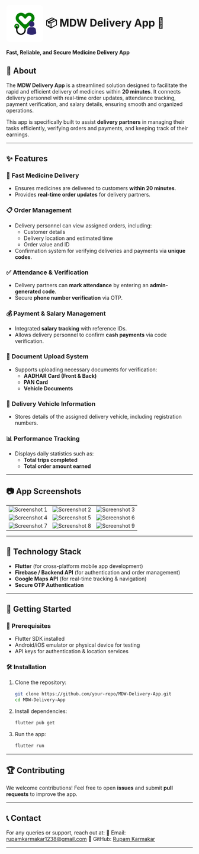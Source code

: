 # <img src="https://github.com/hackeR200364/mdw_delivery_app/blob/main/assets/app_icon.png?raw=true" alt="App Logo" width="100" height="100" style="border-radius: 10px; background-color: #FFFFFF;" align="center"> 📦 MDW Delivery App 🚀


**Fast, Reliable, and Secure Medicine Delivery App**

## 📖 About
The **MDW Delivery App** is a streamlined solution designed to facilitate the rapid and efficient delivery of medicines within **20 minutes**. It connects delivery personnel with real-time order updates, attendance tracking, payment verification, and salary details, ensuring smooth and organized operations.

This app is specifically built to assist **delivery partners** in managing their tasks efficiently, verifying orders and payments, and keeping track of their earnings.

---

## ✨ Features

### 🚀 **Fast Medicine Delivery**
- Ensures medicines are delivered to customers **within 20 minutes**.
- Provides **real-time order updates** for delivery partners.

### 📋 **Order Management**
- Delivery personnel can view assigned orders, including:
  - Customer details
  - Delivery location and estimated time
  - Order value and ID
- Confirmation system for verifying deliveries and payments via **unique codes**.

### ✅ **Attendance & Verification**
- Delivery partners can **mark attendance** by entering an **admin-generated code**.
- Secure **phone number verification** via OTP.

### 💰 **Payment & Salary Management**
- Integrated **salary tracking** with reference IDs.
- Allows delivery personnel to confirm **cash payments** via code verification.

### 📑 **Document Upload System**
- Supports uploading necessary documents for verification:
  - **AADHAR Card (Front & Back)**
  - **PAN Card**
  - **Vehicle Documents**

### 🛵 **Delivery Vehicle Information**
- Stores details of the assigned delivery vehicle, including registration numbers.

### 📊 **Performance Tracking**
- Displays daily statistics such as:
  - **Total trips completed**
  - **Total order amount earned**

---

## 📷 App Screenshots

<table style="width:100%; text-align:center;">
  <tr>
    <td><img src="https://i.postimg.cc/YqhTHvP6/temp-Image-DVMcpn.avif" alt="Screenshot 1" width="30%"></td>
    <td><img src="https://i.postimg.cc/c4224sqV/temp-Image-Ouhu-GL.avif" alt="Screenshot 2" width="30%"></td>
    <td><img src="https://i.postimg.cc/7Zzc5pwb/temp-Imagehg6mt-D.avif" alt="Screenshot 3" width="30%"></td>
  </tr>
  <tr>
    <td><img src="https://i.postimg.cc/brMCJR5Q/temp-Image-O3e-RPt.avif" alt="Screenshot 4" width="30%"></td>
    <td><img src="https://i.postimg.cc/rszZMHfV/temp-Image-Nz65-Ug.avif" alt="Screenshot 5" width="30%"></td>
    <td><img src="https://i.postimg.cc/m2zpn0cV/temp-Imaget-JFNBF.avif" alt="Screenshot 6" width="30%"></td>
  </tr>
  <tr>
    <td><img src="https://i.postimg.cc/CKFNwtK3/temp-Image-NFIu-Tv.avif" alt="Screenshot 7" width="30%"></td>
    <td><img src="https://i.postimg.cc/xTwpVtMQ/temp-Image-LWmuv9.avif" alt="Screenshot 8" width="30%"></td>
    <td><img src="https://i.postimg.cc/zDPP0JfV/temp-Image0-Q7-P59.avif" alt="Screenshot 9" width="30%"></td>
  </tr>
</table>

---

## 🔧 **Technology Stack**
- **Flutter** (for cross-platform mobile app development)
- **Firebase / Backend API** (for authentication and order management)
- **Google Maps API** (for real-time tracking & navigation)
- **Secure OTP Authentication**

---

## 🚀 Getting Started

### 📌 Prerequisites
- Flutter SDK installed
- Android/iOS emulator or physical device for testing
- API keys for authentication & location services

### 🛠️ Installation
1. Clone the repository:
   ```bash
   git clone https://github.com/your-repo/MDW-Delivery-App.git
   cd MDW-Delivery-App
   ```
2. Install dependencies:
   ```bash
   flutter pub get
   ```
3. Run the app:
   ```bash
   flutter run
   ```

---

## 🏆 **Contributing**
We welcome contributions! Feel free to open **issues** and submit **pull requests** to improve the app.

---

## 📞 Contact
For any queries or support, reach out at:
📧 Email: rupamkarmakar1238@gmail.com
🔗 GitHub: [Rupam Karmakar](https://github.com/hackeR200364)

---
